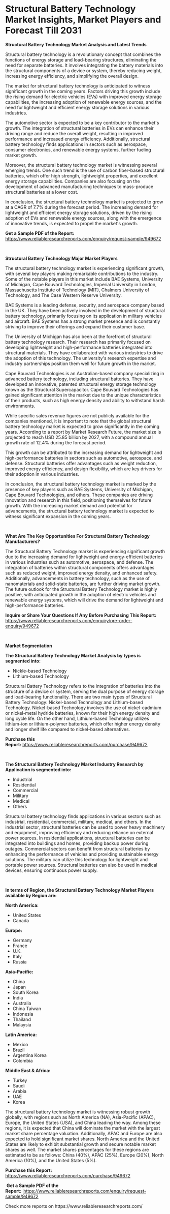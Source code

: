 <p><h1>Structural Battery Technology Market Insights, Market Players and Forecast Till 2031</h1></p><p><strong>Structural Battery Technology Market Analysis and Latest Trends</strong></p>
<p><p>Structural battery technology is a revolutionary concept that combines the functions of energy storage and load-bearing structures, eliminating the need for separate batteries. It involves integrating the battery materials into the structural components of a device or system, thereby reducing weight, increasing energy efficiency, and simplifying the overall design.</p><p>The market for structural battery technology is anticipated to witness significant growth in the coming years. Factors driving this growth include the rising demand for electric vehicles (EVs) with improved energy storage capabilities, the increasing adoption of renewable energy sources, and the need for lightweight and efficient energy storage solutions in various industries.</p><p>The automotive sector is expected to be a key contributor to the market's growth. The integration of structural batteries in EVs can enhance their driving range and reduce the overall weight, resulting in improved performance and increased energy efficiency. Additionally, structural battery technology finds applications in sectors such as aerospace, consumer electronics, and renewable energy systems, further fueling market growth.</p><p>Moreover, the structural battery technology market is witnessing several emerging trends. One such trend is the use of carbon fiber-based structural batteries, which offer high strength, lightweight properties, and excellent energy storage capabilities. Companies are also focusing on the development of advanced manufacturing techniques to mass-produce structural batteries at a lower cost.</p><p>In conclusion, the structural battery technology market is projected to grow at a CAGR of 7.7% during the forecast period. The increasing demand for lightweight and efficient energy storage solutions, driven by the rising adoption of EVs and renewable energy sources, along with the emergence of innovative trends, is expected to propel the market's growth.</p></p>
<p><strong>Get a Sample PDF of the Report:&nbsp;</strong> <a href="https://www.reliableresearchreports.com/enquiry/request-sample/949672">https://www.reliableresearchreports.com/enquiry/request-sample/949672</a></p>
<p>&nbsp;</p>
<p><strong>Structural Battery Technology Major Market Players</strong></p>
<p><p>The structural battery technology market is experiencing significant growth, with several key players making remarkable contributions to the industry. Some of the notable players in this market include BAE Systems, University of Michigan, Cape Bouvard Technologies, Imperial University in London, Massachusetts Institute of Technology (MIT), Chalmers University of Technology, and The Case Western Reserve University.</p><p>BAE Systems is a leading defense, security, and aerospace company based in the UK. They have been actively involved in the development of structural battery technology, primarily focusing on its application in military vehicles and aircraft. BAE Systems has a strong market presence and is constantly striving to improve their offerings and expand their customer base.</p><p>The University of Michigan has also been at the forefront of structural battery technology research. Their research has primarily focused on developing lightweight and high-performance batteries integrated into structural materials. They have collaborated with various industries to drive the adoption of this technology. The university's research expertise and industry partnerships position them well for future growth in the market.</p><p>Cape Bouvard Technologies is an Australian-based company specializing in advanced battery technology, including structural batteries. They have developed an innovative, patented structural energy storage technology known as the Structural Supercapacitor. Cape Bouvard Technologies has gained significant attention in the market due to the unique characteristics of their products, such as high energy density and ability to withstand harsh environments.</p><p>While specific sales revenue figures are not publicly available for the companies mentioned, it is important to note that the global structural battery technology market is expected to grow significantly in the coming years. According to a report by Market Research Future, the market size is projected to reach USD 25.85 billion by 2027, with a compound annual growth rate of 12.4% during the forecast period.</p><p>This growth can be attributed to the increasing demand for lightweight and high-performance batteries in sectors such as automotive, aerospace, and defense. Structural batteries offer advantages such as weight reduction, improved energy efficiency, and design flexibility, which are key drivers for their adoption in various industries.</p><p>In conclusion, the structural battery technology market is marked by the presence of key players such as BAE Systems, University of Michigan, Cape Bouvard Technologies, and others. These companies are driving innovation and research in this field, positioning themselves for future growth. With the increasing market demand and potential for advancements, the structural battery technology market is expected to witness significant expansion in the coming years.</p></p>
<p>&nbsp;</p>
<p><strong>What Are The Key Opportunities For Structural Battery Technology Manufacturers?</strong></p>
<p><p>The Structural Battery Technology market is experiencing significant growth due to the increasing demand for lightweight and energy-efficient batteries in various industries such as automotive, aerospace, and defense. The integration of batteries within structural components offers advantages such as reduced weight, improved energy density, and enhanced safety. Additionally, advancements in battery technology, such as the use of nanomaterials and solid-state batteries, are further driving market growth. The future outlook for the Structural Battery Technology market is highly positive, with anticipated growth in the adoption of electric vehicles and renewable energy systems, which will drive the demand for lightweight and high-performance batteries.</p></p>
<p><strong>Inquire or Share Your Questions If Any Before Purchasing This Report:</strong> <a href="https://www.reliableresearchreports.com/enquiry/pre-order-enquiry/949672">https://www.reliableresearchreports.com/enquiry/pre-order-enquiry/949672</a></p>
<p>&nbsp;</p>
<p><strong>Market Segmentation</strong></p>
<p><strong>The Structural Battery Technology Market Analysis by types is segmented into:</strong></p>
<p><ul><li>Nickle-based Technology</li><li>Lithium-based Technology</li></ul></p>
<p><p>Structural Battery Technology refers to the integration of batteries into the structure of a device or system, serving the dual purpose of energy storage and load-bearing functionality. There are two main types of Structural Battery Technology: Nickel-based Technology and Lithium-based Technology. Nickel-based Technology involves the use of nickel-cadmium or nickel-metal hydride batteries, known for their high energy density and long cycle life. On the other hand, Lithium-based Technology utilizes lithium-ion or lithium-polymer batteries, which offer higher energy density and longer shelf life compared to nickel-based alternatives.</p></p>
<p><strong>Purchase this Report:&nbsp;</strong><a href="https://www.reliableresearchreports.com/purchase/949672">https://www.reliableresearchreports.com/purchase/949672</a></p>
<p>&nbsp;</p>
<p><strong>The Structural Battery Technology Market Industry Research by Application is segmented into:</strong></p>
<p><ul><li>Industrial</li><li>Residential</li><li>Commercial</li><li>Military</li><li>Medical</li><li>Others</li></ul></p>
<p><p>Structural battery technology finds applications in various sectors such as industrial, residential, commercial, military, medical, and others. In the industrial sector, structural batteries can be used to power heavy machinery and equipment, improving efficiency and reducing reliance on external power sources. In residential applications, structural batteries can be integrated into buildings and homes, providing backup power during outages. Commercial sectors can benefit from structural batteries by enhancing the performance of vehicles and providing sustainable energy solutions. The military can utilize this technology for lightweight and portable power sources. Structural batteries can also be used in medical devices, ensuring continuous power supply.</p></p>
<p>&nbsp;</p>
<p><strong>In terms of Region, the Structural Battery Technology Market Players available by Region are:</strong></p>
<p>
    <p> <strong> North America: </strong>
        <ul>
            <li>United States</li>
            <li>Canada</li>
        </ul>
        </p> 
    <p> <strong> Europe: </strong>
        <ul>
            <li>Germany</li>
            <li>France</li>
            <li>U.K.</li>
            <li>Italy</li>
            <li>Russia</li>
        </ul>
        </p> 
    <p> <strong> Asia-Pacific: </strong>
        <ul>
            <li>China</li>
            <li>Japan</li>
            <li>South Korea</li>
            <li>India</li>
            <li>Australia</li>
            <li>China Taiwan</li>
            <li>Indonesia</li>
            <li>Thailand</li>
            <li>Malaysia</li>
        </ul>
        </p> 
    <p> <strong> Latin America: </strong>
        <ul>
            <li>Mexico</li>
            <li>Brazil</li>
            <li>Argentina Korea</li>
            <li>Colombia</li>
        </ul>
        </p> 
    <p> <strong> Middle East & Africa: </strong>
        <ul>
            <li>Turkey</li>
            <li>Saudi</li>
            <li>Arabia</li>
            <li>UAE</li>
            <li>Korea</li>
        </ul>
    </p>
    </p>
<p><p>The structural battery technology market is witnessing robust growth globally, with regions such as North America (NA), Asia-Pacific (APAC), Europe, the United States (USA), and China leading the way. Among these regions, it is expected that China will dominate the market with the largest market share percentage valuation. Additionally, APAC and Europe are also expected to hold significant market shares. North America and the United States are likely to exhibit substantial growth and secure notable market shares as well. The market shares percentages for these regions are estimated to be as follows: China (40%), APAC (25%), Europe (20%), North America (10%), and the United States (5%).</p></p>
<p><strong>Purchase this Report: </strong><a href="https://www.reliableresearchreports.com/purchase/949672">https://www.reliableresearchreports.com/purchase/949672</a></p>
<p>&nbsp;<strong>Get a Sample PDF of the Report:&nbsp;&nbsp;</strong><a href="https://www.reliableresearchreports.com/enquiry/request-sample/949672">https://www.reliableresearchreports.com/enquiry/request-sample/949672</a></p>
<p><strong></strong></p>
<p>Check more reports on https://www.reliableresearchreports.com/</p>